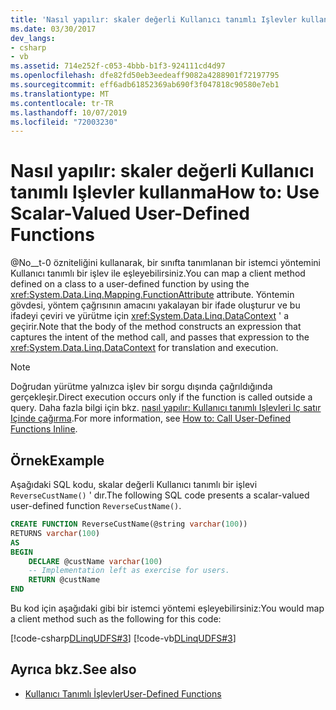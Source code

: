 ```yaml
---
title: 'Nasıl yapılır: skaler değerli Kullanıcı tanımlı Işlevler kullanma'
ms.date: 03/30/2017
dev_langs:
- csharp
- vb
ms.assetid: 714e252f-c053-4bbb-b1f3-924111cd4d97
ms.openlocfilehash: dfe82fd50eb3eedeaff9082a4288901f72197795
ms.sourcegitcommit: eff6adb61852369ab690f3f047818c90580e7eb1
ms.translationtype: MT
ms.contentlocale: tr-TR
ms.lasthandoff: 10/07/2019
ms.locfileid: "72003230"
---
```

# <a name="how-to-use-scalar-valued-user-defined-functions"></a><span data-ttu-id="bd46f-102">Nasıl yapılır: skaler değerli Kullanıcı tanımlı Işlevler kullanma</span><span class="sxs-lookup"><span data-stu-id="bd46f-102">How to: Use Scalar-Valued User-Defined Functions</span></span>
<span data-ttu-id="bd46f-103">@No__t-0 özniteliğini kullanarak, bir sınıfta tanımlanan bir istemci yöntemini Kullanıcı tanımlı bir işlev ile eşleyebilirsiniz.</span><span class="sxs-lookup"><span data-stu-id="bd46f-103">You can map a client method defined on a class to a user-defined function by using the <xref:System.Data.Linq.Mapping.FunctionAttribute> attribute.</span></span> <span data-ttu-id="bd46f-104">Yöntemin gövdesi, yöntem çağrısının amacını yakalayan bir ifade oluşturur ve bu ifadeyi çeviri ve yürütme için <xref:System.Data.Linq.DataContext> ' a geçirir.</span><span class="sxs-lookup"><span data-stu-id="bd46f-104">Note that the body of the method constructs an expression that captures the intent of the method call, and passes that expression to the <xref:System.Data.Linq.DataContext> for translation and execution.</span></span>  
  
> [!NOTE]
> <span data-ttu-id="bd46f-105">Doğrudan yürütme yalnızca işlev bir sorgu dışında çağrıldığında gerçekleşir.</span><span class="sxs-lookup"><span data-stu-id="bd46f-105">Direct execution occurs only if the function is called outside a query.</span></span> <span data-ttu-id="bd46f-106">Daha fazla bilgi için bkz. [nasıl yapılır: Kullanıcı tanımlı Işlevleri Iç satır Içinde çağırma](how-to-call-user-defined-functions-inline.md).</span><span class="sxs-lookup"><span data-stu-id="bd46f-106">For more information, see [How to: Call User-Defined Functions Inline](how-to-call-user-defined-functions-inline.md).</span></span>  
  
## <a name="example"></a><span data-ttu-id="bd46f-107">Örnek</span><span class="sxs-lookup"><span data-stu-id="bd46f-107">Example</span></span>  
 <span data-ttu-id="bd46f-108">Aşağıdaki SQL kodu, skalar değerli Kullanıcı tanımlı bir işlevi `ReverseCustName()` ' dır.</span><span class="sxs-lookup"><span data-stu-id="bd46f-108">The following SQL code presents a scalar-valued user-defined function `ReverseCustName()`.</span></span>  
  
```sql  
CREATE FUNCTION ReverseCustName(@string varchar(100))  
RETURNS varchar(100)  
AS  
BEGIN  
    DECLARE @custName varchar(100)  
    -- Implementation left as exercise for users.  
    RETURN @custName  
END  
```  
  
 <span data-ttu-id="bd46f-109">Bu kod için aşağıdaki gibi bir istemci yöntemi eşleyebilirsiniz:</span><span class="sxs-lookup"><span data-stu-id="bd46f-109">You would map a client method such as the following for this code:</span></span>  
  
 [!code-csharp[DLinqUDFS#3](../../../../../../samples/snippets/csharp/VS_Snippets_Data/DLinqUDFS/cs/northwind-tfunc.cs#3)]
 [!code-vb[DLinqUDFS#3](../../../../../../samples/snippets/visualbasic/VS_Snippets_Data/DLinqUDFS/vb/northwind-tfunc.vb#3)]  
  
## <a name="see-also"></a><span data-ttu-id="bd46f-110">Ayrıca bkz.</span><span class="sxs-lookup"><span data-stu-id="bd46f-110">See also</span></span>

- [<span data-ttu-id="bd46f-111">Kullanıcı Tanımlı İşlevler</span><span class="sxs-lookup"><span data-stu-id="bd46f-111">User-Defined Functions</span></span>](user-defined-functions.md)
